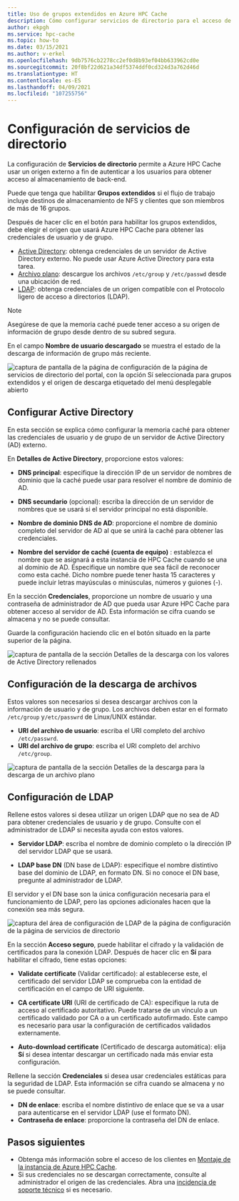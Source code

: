 ```yaml
---
title: Uso de grupos extendidos en Azure HPC Cache
description: Cómo configurar servicios de directorio para el acceso de cliente a destinos de almacenamiento en Azure HPC Cache
author: ekpgh
ms.service: hpc-cache
ms.topic: how-to
ms.date: 03/15/2021
ms.author: v-erkel
ms.openlocfilehash: 9db7576cb2278cc2ef0d8b93ef04bb633962cd0e
ms.sourcegitcommit: 20f8bf22d621a34df5374ddf0cd324d3a762d46d
ms.translationtype: HT
ms.contentlocale: es-ES
ms.lasthandoff: 04/09/2021
ms.locfileid: "107255756"
---
```

# <a name="configure-directory-services"></a>Configuración de servicios de directorio

La configuración de **Servicios de directorio** permite a Azure HPC Cache usar un origen externo a fin de autenticar a los usuarios para obtener acceso al almacenamiento de back-end.

Puede que tenga que habilitar **Grupos extendidos** si el flujo de trabajo incluye destinos de almacenamiento de NFS y clientes que son miembros de más de 16 grupos.

Después de hacer clic en el botón para habilitar los grupos extendidos, debe elegir el origen que usará Azure HPC Cache para obtener las credenciales de usuario y de grupo.

* [Active Directory](#configure-active-directory): obtenga credenciales de un servidor de Active Directory externo. No puede usar Azure Active Directory para esta tarea.
* [Archivo plano](#configure-file-download): descargue los archivos `/etc/group` y `/etc/passwd` desde una ubicación de red.
* [LDAP](#configure-ldap): obtenga credenciales de un origen compatible con el Protocolo ligero de acceso a directorios (LDAP).

> [!NOTE]
> Asegúrese de que la memoria caché puede tener acceso a su origen de información de grupo desde dentro de su subred segura.<!-- + details/examples -->

En el campo **Nombre de usuario descargado** se muestra el estado de la descarga de información de grupo más reciente.

![captura de pantalla de la página de configuración de la página de servicios de directorio del portal, con la opción Sí seleccionada para grupos extendidos y el origen de descarga etiquetado del menú desplegable abierto](media/directory-services-select-group-source.png)

## <a name="configure-active-directory"></a>Configurar Active Directory

En esta sección se explica cómo configurar la memoria caché para obtener las credenciales de usuario y de grupo de un servidor de Active Directory (AD) externo.

En **Detalles de Active Directory**, proporcione estos valores:

* **DNS principal**: especifique la dirección IP de un servidor de nombres de dominio que la caché puede usar para resolver el nombre de dominio de AD.

* **DNS secundario** (opcional): escriba la dirección de un servidor de nombres que se usará si el servidor principal no está disponible.

* **Nombre de dominio DNS de AD**: proporcione el nombre de dominio completo del servidor de AD al que se unirá la caché para obtener las credenciales.

* **Nombre del servidor de caché (cuenta de equipo)** : establezca el nombre que se asignará a esta instancia de HPC Cache cuando se una al dominio de AD. Especifique un nombre que sea fácil de reconocer como esta caché. Dicho nombre puede tener hasta 15 caracteres y puede incluir letras mayúsculas o minúsculas, números y guiones (-).

En la sección **Credenciales**, proporcione un nombre de usuario y una contraseña de administrador de AD que pueda usar Azure HPC Cache para obtener acceso al servidor de AD. Esta información se cifra cuando se almacena y no se puede consultar.

Guarde la configuración haciendo clic en el botón situado en la parte superior de la página.

![captura de pantalla de la sección Detalles de la descarga con los valores de Active Directory rellenados](media/group-download-details-ad.png)

## <a name="configure-file-download"></a>Configuración de la descarga de archivos

Estos valores son necesarios si desea descargar archivos con la información de usuario y de grupo. Los archivos deben estar en el formato `/etc/group` y`/etc/passwrd` de Linux/UNIX estándar.

* **URI del archivo de usuario**: escriba el URI completo del archivo `/etc/passwrd`.
* **URI del archivo de grupo**: escriba el URI completo del archivo `/etc/group`.

![captura de pantalla de la sección Detalles de la descarga para la descarga de un archivo plano](media/group-download-details-file.png)

## <a name="configure-ldap"></a>Configuración de LDAP

Rellene estos valores si desea utilizar un origen LDAP que no sea de AD para obtener credenciales de usuario y de grupo. Consulte con el administrador de LDAP si necesita ayuda con estos valores.

* **Servidor LDAP**: escriba el nombre de dominio completo o la dirección IP del servidor LDAP que se usará. <!-- only one, not up to 3 -->

* **LDAP base DN** (DN base de LDAP): especifique el nombre distintivo base del dominio de LDAP, en formato DN. Si no conoce el DN base, pregunte al administrador de LDAP.

El servidor y el DN base son la única configuración necesaria para el funcionamiento de LDAP, pero las opciones adicionales hacen que la conexión sea más segura.

![captura del área de configuración de LDAP de la página de configuración de la página de servicios de directorio](media/group-download-details-ldap.png)

En la sección **Acceso seguro**, puede habilitar el cifrado y la validación de certificados para la conexión LDAP. Después de hacer clic en **Sí** para habilitar el cifrado, tiene estas opciones:

* **Validate certificate** (Validar certificado): al establecerse este, el certificado del servidor LDAP se comprueba con la entidad de certificación en el campo de URI siguiente.

* **CA certificate URI** (URI de certificado de CA): especifique la ruta de acceso al certificado autoritativo. Puede tratarse de un vínculo a un certificado validado por CA o a un certificado autofirmado. Este campo es necesario para usar la configuración de certificados validados externamente.

* **Auto-download certificate** (Certificado de descarga automática): elija **Sí** si desea intentar descargar un certificado nada más enviar esta configuración.

Rellene la sección **Credenciales** si desea usar credenciales estáticas para la seguridad de LDAP. Esta información se cifra cuando se almacena y no se puede consultar.

* **DN de enlace**: escriba el nombre distintivo de enlace que se va a usar para autenticarse en el servidor LDAP (use el formato DN).
* **Contraseña de enlace**: proporcione la contraseña del DN de enlace.

## <a name="next-steps"></a>Pasos siguientes

* Obtenga más información sobre el acceso de los clientes en [Montaje de la instancia de Azure HPC Cache](hpc-cache-mount.md).
* Si sus credenciales no se descargan correctamente, consulte al administrador el origen de las credenciales. Abra una [incidencia de soporte técnico](hpc-cache-support-ticket.md) si es necesario.

